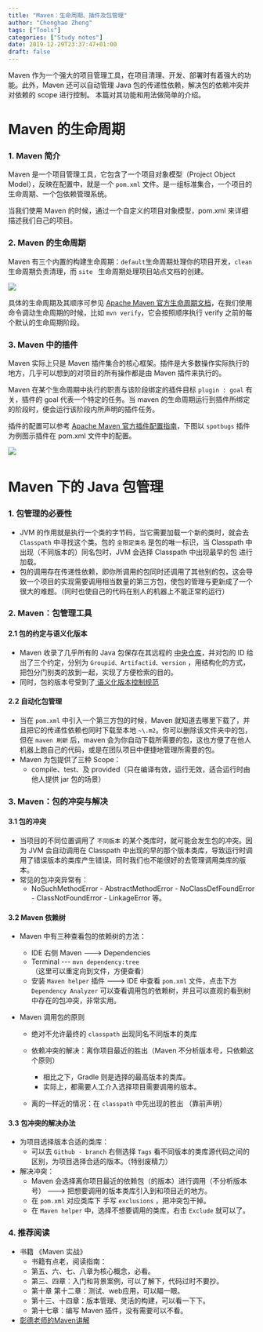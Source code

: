 ```yaml
---
title: "Maven：生命周期、插件及包管理"
author: "Chenghao Zheng"
tags: ["Tools"]
categories: ["Study notes"]
date: 2019-12-29T23:37:47+01:00
draft: false
---
```


Maven 作为一个强大的项目管理工具，在项目清理、开发、部署时有着强大的功能。此外，Maven 还可以自动管理 Java 包的传递性依赖，解决包的依赖冲突并对依赖的 scope 进行控制。 本篇对其功能和用法做简单的介绍。



# Maven 的生命周期

### 1. Maven 简介

Maven 是一个项目管理工具，它包含了一个项目对象模型（Project Object Model），反映在配置中，就是一个 `pom.xml` 文件。是一组标准集合，一个项目的生命周期、一个包依赖管理系统。

当我们使用 Maven 的时候，通过一个自定义的项目对象模型，pom.xml 来详细描述我们自己的项目。

### 2. Maven 的生命周期

Maven 有三个内置的构建生命周期：`default`生命周期处理你的项目开发，`clean` 生命周期负责清理，而 `site ` 生命周期处理项目站点文档的创建。

![](/images/maven生命周期.png)

具体的生命周期及其顺序可参见 [Apache Maven 官方生命周期文档](https://maven.apache.org/guides/introduction/introduction-to-the-lifecycle.html#Build_Lifecycle_Basics)，在我们使用命令调动生命周期的时候，比如 `mvn verify`，它会按照顺序执行 verify 之前的每个默认的生命周期阶段。

### 3. Maven 中的插件

Maven 实际上只是 Maven 插件集合的核心框架。插件是大多数操作实际执行的地方，几乎可以想到的对项目的所有操作都是由 Maven 插件来执行的。

Maven 在某个生命周期中执行的职责与该阶段绑定的插件目标 `plugin : goal` 有关，插件的 goal 代表一个特定的任务。当 maven 的生命周期运行到插件所绑定的阶段时，便会运行该阶段内所声明的插件任务。

插件的配置可以参考 [Apache Maven 官方插件配置指南](https://maven.apache.org/guides/mini/guide-configuring-plugins.html)，下图以 `spotbugs` 插件为例图示插件在 pom.xml 文件中的配置。

![](/images/maven插件.png)　



# Maven 下的 Java 包管理

### 1. 包管理的必要性

* JVM 的作用就是执行一个类的字节码，当它需要加载一个新的类时，就会去 `Classpath` 中寻找这个类。包的 `全限定类名` 是包的唯一标识，当 Classpath 中出现（不同版本的）同名包时，JVM 会选择 Classpath 中出现最早的包 进行加载。
* 包的调用存在传递性依赖，即你所调用的包同时还调用了其他别的包，这会导致一个项目的实现需要调用相当数量的第三方包，使包的管理与更新成了一个很大的难题。（同时也使自己的代码在别人的机器上不能正常的运行）

### 2. Maven：包管理工具

#### 2.1 包的约定与语义化版本

* Maven 收录了几乎所有的 Java 包保存在其远程的 [中央仓库](http://repo1.maven.org/maven2/)，并对包的 ID 给出了三个约定，分别为 `Groupid、Artifactid、version` ，用结构化的方式，把包分门别类的放到一起，实现了方便检索的目的。
* 同时，包的版本号受到了[ 语义化版本控制规范 ](https://semver.org/lang/zh-CN/)

#### 2.2 自动化包管理

* 当在 `pom.xml` 中引入一个第三方包的时候，Maven 就知道去哪里下载了，并且把它的传递性依赖也同时下载至本地 `~\.m2`。你可以删除该文件夹中的包，但在 `maven 刷新` 后，maven 会为你自动下载所需要的包，这也方便了在他人机器上跑自己的代码，或是在团队项目中便捷地管理所需要的包。
* Maven 为包提供了三种 Scope：
    * compile、test、及 provided（只在编译有效，运行无效，适合运行时由他人提供 jar 包的场景）

### 3. Maven：包的冲突与解决

#### 3.1 包的冲突

* 当项目的不同位置调用了 `不同版本` 的某个类库时，就可能会发生包的冲突。因为 JVM 会自动调用在 Classpath 中出现的早的那个版本类库，导致运行时调用了错误版本的类库产生错误，同时我们也不能很好的去管理调用类库的版本。
* 常见的包冲突异常有：
    * NoSuchMethodError - AbstractMethodError - NoClassDefFoundError - ClassNotFoundError - LinkageError 等。

#### 3.2 Maven 依赖树

* Maven 中有三种查看包的依赖树的方法：
    * IDE 右侧 Maven ---> Dependencies
    * Terminal --- `mvn dependency:tree` （这里可以重定向到文件，方便查看）
    * 安装 `Maven helper` 插件 ---> IDE 中查看 `pom.xml` 文件，点击下方 `Dependency Analyzer` 可以查看调用包的依赖树，并且可以直观的看到树中存在的包冲突，非常实用。

* Maven 调用包的原则

    * 绝对不允许最终的 `classpath` 出现同名不同版本的类库
    * 依赖冲突的解决：离你项目最近的胜出（Maven 不分析版本号，只依赖这个原则）
        * 相比之下，Gradle 则是选择的最高版本的类库。
        * 实际上，都需要人工介入选择项目需要调用的版本。

    * 离的一样近的情况：在 `classpath` 中先出现的胜出 （靠前声明）

#### 3.3 包冲突的解决办法

* 为项目选择版本合适的类库：
    * 可以去 `Github - branch` 右侧选择 `Tags` 看不同版本的类库源代码之间的区别，为项目选择合适的版本。（特别废精力）
* 解决冲突：
    * Maven 会选择离你项目最近的依赖包（的版本）进行调用（不分析版本号） ---> 把想要调用的版本类库引入到和项目近的地方。
    * 在 `pom.xml` 对应类库下 手写 `exclusions` ，把冲突包干掉。
    * 在 `Maven helper` 中，选择不想要调用的类库，右击 `Exclude` 就可以了。

### 4. 推荐阅读

* 书籍 《Maven 实战》
    * 书籍有点老，阅读指南：
    * 第五、六、七、八章为核心概念，必看。
    * 第三、四章：入门和背景案例，可以了解下，代码过时不要抄。
    * 第十章 第十二章：测试、web应用，可以瞄一眼。
    * 第十三、十四章：版本管理、灵活的构建，可以看一下下。
    * 第十七章：编写 Maven 插件，没有需要可以不看。
* [ 彰德老师的Maven讲解](https://blindpirate.github.io/2019/05/10/Maven/)